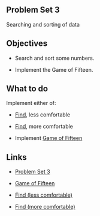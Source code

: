 ## Problem Set 3

Searching and sorting of data

## Objectives

+ Search and sort some numbers.

+ Implement the Game of Fifteen.

## What to do

Implement either of:

+ [Find][find-less], less comfortable

+ [Find][find-more], more comfortable

+ Implement [Game of Fifteen][fifteen]

## Links

+ [Problem Set 3](http://docs.cs50.net/2017/x/psets/3/pset3.html)

+ [Game of Fifteen][fifteen]

+ [Find (less comfortable)][find-less]

+ [Find (more comfortable)][find-more]


[fifteen]: http://docs.cs50.net/problems/fifteen/fifteen.html "Game of Fifteen specifications"

[find-more]: http://docs.cs50.net/problems/find/more/find.html "Find (more comfortable) specifications"

[find-less]: http://docs.cs50.net/problems/find/less/find.html "find (less comfortable)specifications"
